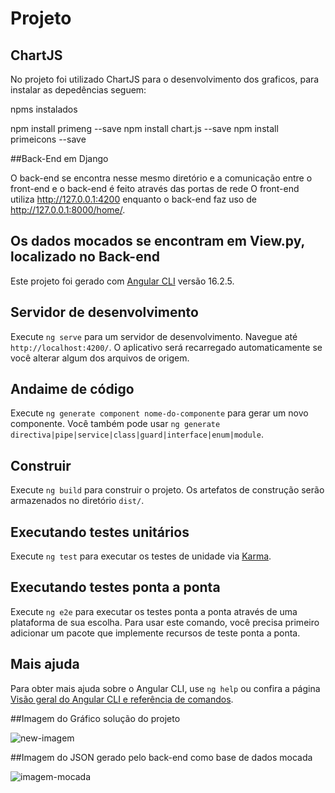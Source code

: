 # Projeto

## ChartJS
No projeto foi utilizado ChartJS para o desenvolvimento dos graficos, para instalar as depedências seguem:

npms instalados

npm install primeng --save
npm install chart.js --save
npm install primeicons --save

##Back-End em Django

O back-end se encontra nesse mesmo diretório e a comunicação entre o front-end e o back-end é feito através das portas de rede
O front-end utiliza http://127.0.0.1:4200 enquanto o back-end faz uso de http://127.0.0.1:8000/home/.

## Os dados mocados se encontram em View.py, localizado no Back-end


Este projeto foi gerado com [Angular CLI](https://github.com/angular/angular-cli) versão 16.2.5.

## Servidor de desenvolvimento

Execute `ng serve` para um servidor de desenvolvimento. Navegue até `http://localhost:4200/`. O aplicativo será recarregado automaticamente se você alterar algum dos arquivos de origem.

## Andaime de código

Execute `ng generate component nome-do-componente` para gerar um novo componente. Você também pode usar `ng generate directiva|pipe|service|class|guard|interface|enum|module`.

## Construir

Execute `ng build` para construir o projeto. Os artefatos de construção serão armazenados no diretório `dist/`.

## Executando testes unitários

Execute `ng test` para executar os testes de unidade via [Karma](https://karma-runner.github.io).

## Executando testes ponta a ponta

Execute `ng e2e` para executar os testes ponta a ponta através de uma plataforma de sua escolha. Para usar este comando, você precisa primeiro adicionar um pacote que implemente recursos de teste ponta a ponta.

## Mais ajuda

Para obter mais ajuda sobre o Angular CLI, use `ng help` ou confira a página [Visão geral do Angular CLI e referência de comandos](https://angular.io/cli).


##Imagem do Gráfico solução do projeto

![new-imagem](https://github.com/dashdashRod/solucao/assets/39976286/ed7f8a86-68a6-4724-bfea-0ed7db57b184)

##Imagem do JSON gerado pelo back-end como base de dados mocada

![imagem-mocada](https://github.com/dashdashRod/solucao/assets/39976286/dbe24fae-742e-4004-acb4-013aac6bb49e)



